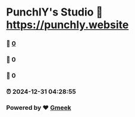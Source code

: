 # PunchlY's Studio :link: https://punchly.website 
### :page_facing_up: [0](https://punchly.website/tag.html) 
### :speech_balloon: 0 
### :hibiscus: 0 
### :alarm_clock: 2024-12-31 04:28:55 
### Powered by :heart: [Gmeek](https://github.com/Meekdai/Gmeek)
